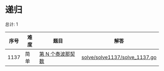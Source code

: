 # 递归

<!--- table -->

总计: 1

| 序号 | 难度 | 题目                                                                         | 解答                                                           |
| ---- | ---- | ---------------------------------------------------------------------------- | -------------------------------------------------------------- |
| 1137 | 简单 | [第 N 个泰波那契数](https://leetcode-cn.com/problems/n-th-tribonacci-number) | [solve/solve1137/solve_1137.go](solve/solve1137/solve_1137.go) |
